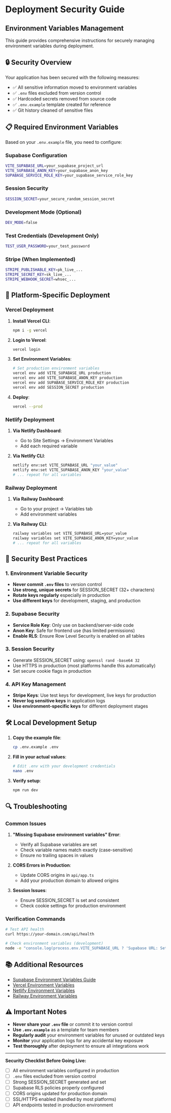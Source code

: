 # Deployment Security Guide

## Environment Variables Management

This guide provides comprehensive instructions for securely managing environment variables during deployment.

## 🔒 Security Overview

Your application has been secured with the following measures:
- ✅ All sensitive information moved to environment variables
- ✅ `.env` files excluded from version control
- ✅ Hardcoded secrets removed from source code
- ✅ `.env.example` template created for reference
- ✅ Git history cleaned of sensitive files

## 📋 Required Environment Variables

Based on your `.env.example` file, you need to configure:

### Supabase Configuration
```bash
VITE_SUPABASE_URL=your_supabase_project_url
VITE_SUPABASE_ANON_KEY=your_supabase_anon_key
SUPABASE_SERVICE_ROLE_KEY=your_supabase_service_role_key
```

### Session Security
```bash
SESSION_SECRET=your_secure_random_session_secret
```

### Development Mode (Optional)
```bash
DEV_MODE=false
```

### Test Credentials (Development Only)
```bash
TEST_USER_PASSWORD=your_test_password
```

### Stripe (When Implemented)
```bash
STRIPE_PUBLISHABLE_KEY=pk_live_...
STRIPE_SECRET_KEY=sk_live_...
STRIPE_WEBHOOK_SECRET=whsec_...
```

## 🚀 Platform-Specific Deployment

### Vercel Deployment

1. **Install Vercel CLI**:
   ```bash
   npm i -g vercel
   ```

2. **Login to Vercel**:
   ```bash
   vercel login
   ```

3. **Set Environment Variables**:
   ```bash
   # Set production environment variables
   vercel env add VITE_SUPABASE_URL production
   vercel env add VITE_SUPABASE_ANON_KEY production
   vercel env add SUPABASE_SERVICE_ROLE_KEY production
   vercel env add SESSION_SECRET production
   ```

4. **Deploy**:
   ```bash
   vercel --prod
   ```

### Netlify Deployment

1. **Via Netlify Dashboard**:
   - Go to Site Settings → Environment Variables
   - Add each required variable

2. **Via Netlify CLI**:
   ```bash
   netlify env:set VITE_SUPABASE_URL "your_value"
   netlify env:set VITE_SUPABASE_ANON_KEY "your_value"
   # ... repeat for all variables
   ```

### Railway Deployment

1. **Via Railway Dashboard**:
   - Go to your project → Variables tab
   - Add environment variables

2. **Via Railway CLI**:
   ```bash
   railway variables set VITE_SUPABASE_URL=your_value
   railway variables set VITE_SUPABASE_ANON_KEY=your_value
   # ... repeat for all variables
   ```

## 🔐 Security Best Practices

### 1. Environment Variable Security
- **Never commit `.env` files** to version control
- **Use strong, unique secrets** for SESSION_SECRET (32+ characters)
- **Rotate keys regularly** especially in production
- **Use different keys** for development, staging, and production

### 2. Supabase Security
- **Service Role Key**: Only use on backend/server-side code
- **Anon Key**: Safe for frontend use (has limited permissions)
- **Enable RLS**: Ensure Row Level Security is enabled on all tables

### 3. Session Security
- Generate SESSION_SECRET using: `openssl rand -base64 32`
- Use HTTPS in production (most platforms handle this automatically)
- Set secure cookie flags in production

### 4. API Key Management
- **Stripe Keys**: Use test keys for development, live keys for production
- **Never log sensitive keys** in application logs
- **Use environment-specific keys** for different deployment stages

## 🛠️ Local Development Setup

1. **Copy the example file**:
   ```bash
   cp .env.example .env
   ```

2. **Fill in your actual values**:
   ```bash
   # Edit .env with your development credentials
   nano .env
   ```

3. **Verify setup**:
   ```bash
   npm run dev
   ```

## 🔍 Troubleshooting

### Common Issues

1. **"Missing Supabase environment variables" Error**:
   - Verify all Supabase variables are set
   - Check variable names match exactly (case-sensitive)
   - Ensure no trailing spaces in values

2. **CORS Errors in Production**:
   - Update CORS origins in `api/app.ts`
   - Add your production domain to allowed origins

3. **Session Issues**:
   - Ensure SESSION_SECRET is set and consistent
   - Check cookie settings for production environment

### Verification Commands

```bash
# Test API health
curl https://your-domain.com/api/health

# Check environment variables (development)
node -e "console.log(process.env.VITE_SUPABASE_URL ? 'Supabase URL: Set' : 'Supabase URL: Missing')"
```

## 📚 Additional Resources

- [Supabase Environment Variables Guide](https://supabase.com/docs/guides/getting-started/local-development#environment-variables)
- [Vercel Environment Variables](https://vercel.com/docs/concepts/projects/environment-variables)
- [Netlify Environment Variables](https://docs.netlify.com/environment-variables/overview/)
- [Railway Environment Variables](https://docs.railway.app/develop/variables)

## ⚠️ Important Notes

- **Never share your `.env` file** or commit it to version control
- **Use `.env.example`** as a template for team members
- **Regularly audit** your environment variables for unused or outdated keys
- **Monitor** your application logs for any accidental key exposure
- **Test thoroughly** after deployment to ensure all integrations work

---

**Security Checklist Before Going Live:**
- [ ] All environment variables configured in production
- [ ] `.env` files excluded from version control
- [ ] Strong SESSION_SECRET generated and set
- [ ] Supabase RLS policies properly configured
- [ ] CORS origins updated for production domain
- [ ] SSL/HTTPS enabled (handled by most platforms)
- [ ] API endpoints tested in production environment